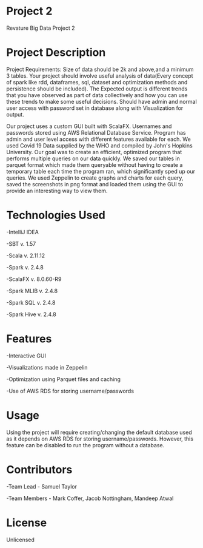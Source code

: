 # Project 2
Revature Big Data Project 2

# Project Description
Project Requirements: Size of data should be 2k and above,and a minimum 3 tables. Your project should involve useful analysis of data(Every concept of spark like rdd, dataframes, sql, dataset and optimization methods and persistence should be included). The Expected output is different trends that you have observed as part of data collectively and how you can use these trends to make some useful decisions. Should have admin and normal user access with password set in database along with Visualization for output. 

Our project uses a custom GUI built with ScalaFX.  Usernames and passwords stored using AWS Relational Database Service.  Program has admin and user level access with different features available for each.  We used Covid 19 Data supplied by the WHO and compiled by John's Hopkins University.  Our goal was to create an efficient, optimized program that performs multiple queries on our data quickly.  We saved our tables in parquet format which made them queryable without having to create a temporary table each time the program ran, which significantly sped up our queries.  We used Zeppelin to create graphs and charts for each query, saved the screenshots in png format and loaded them using the GUI to provide an interesting way to view them.

# Technologies Used
-IntelliJ IDEA

-SBT v. 1.57

-Scala v. 2.11.12

-Spark v. 2.4.8

-ScalaFX v. 8.0.60-R9

-Spark MLIB v. 2.4.8

-Spark SQL v. 2.4.8

-Spark Hive v. 2.4.8


# Features
-Interactive GUI 

-Visualizations made in Zeppelin

-Optimization using Parquet files and caching

-Use of AWS RDS for storing username/passwords


# Usage
Using the project will require creating/changing the default database used as it depends on AWS RDS for storing username/passwords.  However, this feature can be disabled to run the program without a database.  


# Contributors
-Team Lead - Samuel Taylor

-Team Members - Mark Coffer, Jacob Nottingham, Mandeep Atwal


# License
Unlicensed
